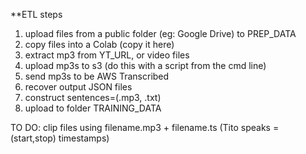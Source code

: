 **ETL steps 

1. upload files from a public folder (eg: Google Drive) to PREP_DATA
2. copy files into a Colab (copy it here)
3. extract mp3 from YT_URL, or video files
4. upload mp3s to s3 (do this with a script from the cmd line)
5. send mp3s to be AWS Transcribed
6. recover output JSON files
7. construct sentences=(.mp3, .txt)
8. upload to folder TRAINING_DATA

TO DO: clip files using filename.mp3 + filename.ts (Tito speaks = (start,stop) timestamps)


